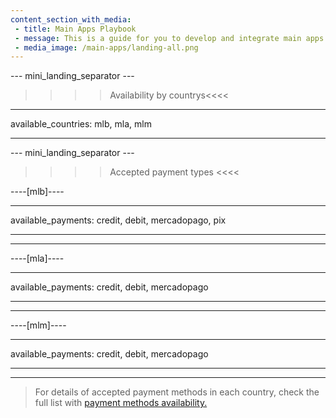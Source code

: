 ```yaml
---
content_section_with_media: 
 - title: Main Apps Playbook
 - message: This is a guide for you to develop and integrate main apps with Point Smart. Browse the side menu to find the processes, requirements and guidelines, from the POS technical data sheet to the solution distribution. The material is constantly evolving, with new content being included.
 - media_image: /main-apps/landing-all.png
---
```


--- mini_landing_separator ---

>>>> Availability by countrys<<<<
---
available_countries: mlb, mla, mlm

---

--- mini_landing_separator ---

>>>> Accepted payment types <<<<

----[mlb]----

---
available_payments: credit, debit, mercadopago, pix

---

------------

----[mla]---- 

---
available_payments: credit, debit, mercadopago

---
------------

----[mlm]---- 

---
available_payments: credit, debit, mercadopago

---
------------

> For details of accepted payment methods in each country, check the full list with [payment methods availability.](/developers/en/docs/sales-processing/payment-methods)
